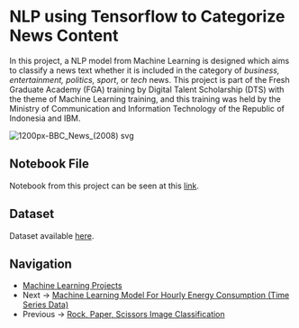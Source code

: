 # NLP using Tensorflow to Categorize News Content
In this project, a NLP model from Machine Learning is designed which aims to classify a news text whether it is included in the category of *business, entertainment, politics, sport*, or *tech* news. This project is part of the Fresh Graduate Academy (FGA) training by Digital Talent Scholarship (DTS) with the theme of Machine Learning training, and this training was held by the Ministry of Communication and Information Technology of the Republic of Indonesia and IBM.

![1200px-BBC_News_(2008) svg](https://user-images.githubusercontent.com/42953630/136902970-3474ac86-86c9-49d5-a614-c7a8896c88b5.png)

## Notebook File
Notebook from this project can be seen at this [link](https://github.com/madityarafip/My-Machine-Learning/blob/main/ML-Projects/NLP-NewsContent/Proyek1_ML_Pengembangan.ipynb).

## Dataset
Dataset available [here](https://raw.githubusercontent.com/madityarafip/My-Machine-Learning/main/Dataset/bbc-news-data.csv).

## Navigation
+ [Machine Learning Projects](https://github.com/madityarafip/My-Machine-Learning/tree/main/ML-Projects) 
+ Next -> [Machine Learning Model For Hourly Energy Consumption (Time Series Data)](https://github.com/madityarafip/My-Machine-Learning/tree/main/ML-Projects/Hourly-Energy-Consumption)
+ Previous -> [Rock, Paper, Scissors Image Classification](https://github.com/madityarafip/My-Machine-Learning/blob/main/ML-Projects/RPS-Classification/README.md)
